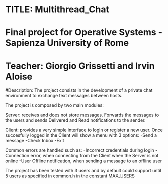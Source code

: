 # TITLE: Multithread_Chat

# Final project for Operative Systems - Sapienza University of Rome
# Teacher: Giorgio Grissetti and Irvin Aloise

#Description:
The project consists in the development of a private chat environment 
to exchange text messages between hosts. 

The project is composed by two main modules:

Server: receives and does not store messages.
Forwards the messages to the users and sends Delivered and Read notifications to the sender.

Client: provides a very simple interface to login or register a new user.
Once succesfully logged in the Client will show a menu with 3 options:
-Send a message
-Check Inbox
-Exit

Common errors are handled such as:
-Incorrect credentials during login
-Connection error, when connecting from the Client when the Server is not online
-User Offline notification, when sending a message to an offline user

The project has been tested with 3 users and by default could support until 5 users as specified in common.h in the constant MAX_USERS
